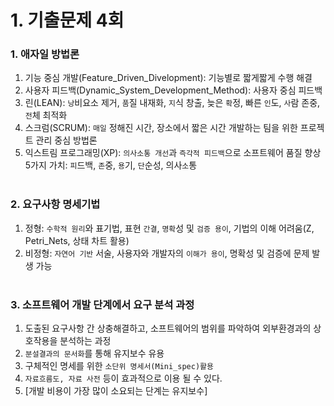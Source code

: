 # 1. 기출문제 4회
### 1. 애자일 방법론
1) 기능 중심 개발(Feature_Driven_Divelopment): 기능별로 짧게짧게 수행 해결
2) 사용자 피드백(Dynamic_System_Development_Method): 사용자 중심 피드백
3) 린(LEAN): `낭`비요소 제거, `품`질 내재화, `지`식 창출, 늦은 `확`정, 빠른 `인`도, `사`람 존중, `전`체 최적화
4) 스크럼(SCRUM): `매일` 정해진 시간, 장소에서 짧은 시간 개발하는 팀을 위한 프로젝트 관리 중심 방법론
5) 익스트림 프로그래밍(XP): `의사소통 개선`과 `즉각적 피드백`으로 소프트웨어 품질 향상<br/>
5가지 가치: `피`드백, `존`중, `용`기, `단`순성, 의사`소`통
<br/><br/>

### 2. 요구사항 명세기법
1) 정형: `수학적 원리`와 표기법, 표현 `간결`, `명확`성 및 `검증 용이`, 기법의 이해 어려움(Z, Petri_Nets, 상태 차트 활용)
2) 비정형: `자연어 기반` 서술, 사용자와 개발자의 `이해가 용이`, 명확성 및 검증에 문제 발생 가능
<br/><br/>

### 3. 소프트웨어 개발 단계에서 요구 분석 과정
1) 도출된 요구사항 간 상충해결하고, 소프트웨어의 범위를 파악하여 외부환경과의 상호작용을 분석하는 과정
2) `분설결과의 문서화`를 통해 유지보수 유용
3) 구체적인 명세를 위한 `소단위 명세서(Mini_spec)활용`
4) `자료흐름도, 자료 사전` 등이 효과적으로 이용 될 수 있다.
5) [개발 비용이 가장 많이 소요되는 단계는 유지보수]

